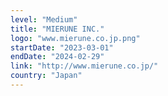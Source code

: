 ```yaml
---
level: "Medium"
title: "MIERUNE INC."
logo: "www.mierune.co.jp.png"
startDate: "2023-03-01"
endDate: "2024-02-29"
link: "http://www.mierune.co.jp/"
country: "Japan"
---
```


